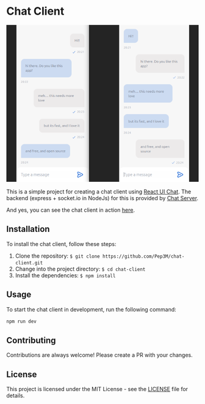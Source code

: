 # Chat Client

![1715484432875](image/README/1715484432875.png)

This is a simple project for creating a chat client using [React UI Chat](https://www.npmjs.com/package/react-ui-chat).
The backend (express + socket.io in NodeJs) for this is provided by [Chat Server](https://github.com/Pep3M/chat-server).

And yes, you can see the chat client in action [here](https://chat-client-ten.vercel.app/).

## Installation

To install the chat client, follow these steps:

1. Clone the repository: `$ git clone https://github.com/Pep3M/chat-client.git`
2. Change into the project directory: `$ cd chat-client`
3. Install the dependencies: `$ npm install`

## Usage

To start the chat client in development, run the following command:
  
```bash 
npm run dev
```

## Contributing

Contributions are always welcome! Please create a PR with your changes.

## License

This project is licensed under the MIT License - see the [LICENSE](LICENSE) file for details.
